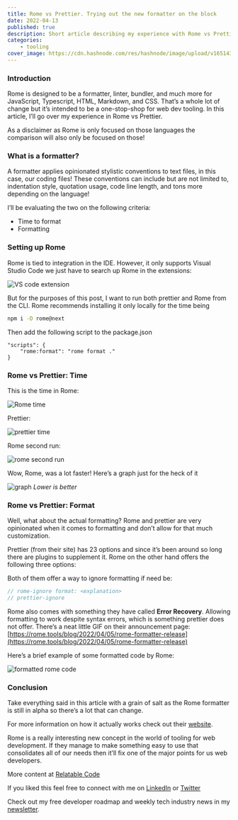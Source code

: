 ```yaml
---
title: Rome vs Prettier. Trying out the new formatter on the block
date: 2022-04-13
published: true
description: Short article describing my experience with Rome vs Prettier when it comes to code formatting. Rome comes with its own IDE integration, let's see what's better.
categories:
    - tooling
cover_image: https://cdn.hashnode.com/res/hashnode/image/upload/v1651431206863/jSlo7MOKP.png
---
```


### Introduction

Rome is designed to be a formatter, linter, bundler, and much more for JavaScript, Typescript, HTML, Markdown, and CSS. That’s a whole lot of change but it’s intended to be a one-stop-shop for web dev tooling. In this article, I’ll go over my experience in Rome vs Prettier.

As a disclaimer as Rome is only focused on those languages the comparison will also only be focused on those!

### What is a formatter?

A formatter applies opinionated stylistic conventions to text files, in this case, our coding files! These conventions can include but are not limited to, indentation style, quotation usage, code line length, and tons more depending on the language!

I’ll be evaluating the two on the following criteria:

-   Time to format
-   Formatting

### Setting up Rome

Rome is tied to integration in the IDE. However, it only supports Visual Studio Code we just have to search up Rome in the extensions:

![VS code extension](https://cdn.hashnode.com/res/hashnode/image/upload/v1649947077522/OpdgmrkcI.png)

But for the purposes of this post, I want to run both prettier and Rome from the CLI. Rome recommends installing it only locally for the time being

```bash
npm i -D rome@next
```

Then add the following script to the package.json

```
"scripts": {
    "rome:format": "rome format ."
}
```

### Rome vs Prettier: Time

This is the time in Rome:

![Rome time](https://cdn.hashnode.com/res/hashnode/image/upload/v1649947078599/3DwtP25gO.png)

Prettier:

![prettier time](https://cdn.hashnode.com/res/hashnode/image/upload/v1649947079710/C9KnZxYpt.png)

Rome second run:

![rome second run](https://cdn.hashnode.com/res/hashnode/image/upload/v1649947081342/LRwmx1NEc.png)

Wow, Rome, was a lot faster! Here’s a graph just for the heck of it

![graph](https://cdn.hashnode.com/res/hashnode/image/upload/v1649947082612/JM5Dsljqi.png)
_Lower is better_

### Rome vs Prettier: Format

Well, what about the actual formatting? Rome and prettier are very opinionated when it comes to formatting and don’t allow for that much customization.

Prettier (from their site) has 23 options and since it’s been around so long there are plugins to supplement it. Rome on the other hand offers the following three options:

Both of them offer a way to ignore formatting if need be:

```js
// rome-ignore format: <explanation> 
// prettier-ignore
```

Rome also comes with something they have called **Error Recovery**. Allowing formatting to work despite syntax errors, which is something prettier does not offer. There’s a neat little GIF on their announcement page: [https://rome.tools/blog/2022/04/05/rome-formatter-release](https://rome.tools/blog/2022/04/05/rome-formatter-release)

Here’s a brief example of some formatted code by Rome:

![formatted rome code](https://cdn.hashnode.com/res/hashnode/image/upload/v1649947084038/I60Ox6nK3.png)

### Conclusion

Take everything said in this article with a grain of salt as the Rome formatter is still in alpha so there’s a lot that can change.

For more information on how it actually works check out their [website](https://rome.tools/#formatter).

Rome is a really interesting new concept in the world of tooling for web development. If they manage to make something easy to use that consolidates all of our needs then it’ll fix one of the major points for us web developers.

More content at [Relatable Code](https://relatablecode.com)

If you liked this feel free to connect with me on [LinkedIn](https://www.linkedin.com/in/relatablecode) or [Twitter](https://twitter.com/relatablecoder)

Check out my free developer roadmap and weekly tech industry news in my [newsletter](https://relatablecode.substack.com/).
